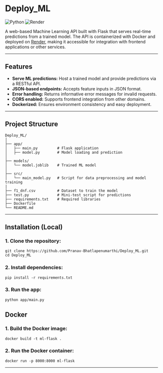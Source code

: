 # Deploy_ML
![Python](https://img.shields.io/badge/Python-3.10-blue)
![Render](https://img.shields.io/badge/Deployed%20on-Render-brightgreen)

A web-based Machine Learning API built with Flask that serves real-time predictions from a trained model. The API is containerized with Docker and deployed on [Render](https://render.com), making it accessible for integration with frontend applications or other services.

---

## Features

- **Serve ML predictions:** Host a trained model and provide predictions via a RESTful API.  
- **JSON-based endpoints:** Accepts feature inputs in JSON format.  
- **Error handling:** Returns informative error messages for invalid requests.  
- **CORS enabled:** Supports frontend integration from other domains.  
- **Dockerized:** Ensures environment consistency and easy deployment.  

---
## Project Structure

```
Deploy_ML/
│
├── app/
│   ├── main.py         # Flask application
│   ├── model.py        # Model loading and prediction
│
├── models/
│   └── model.joblib    # Trained ML model
│
├── src/
│   └── main_model.py   # Script for data preprocessing and model training
|
├── f1_dnf.csv          # Dataset to train the model
├── test.py             # Mini-test script for predictions
├── requirements.txt    # Required libraries 
├── Dockerfile
└── README.md
```

---

## Installation (Local)

### 1. Clone the repository:
```
git clone https://github.com/Pranav-Bhatlapenumarthi/Deploy_ML.git
cd Deploy_ML
```
### 2. Install dependencies:
```
pip install -r requirements.txt
```
### 3. Run the app:
```
python app/main.py
```

## Docker

### 1. Build the Docker image:
``` docker build -t ml-flask . ```

### 2. Run the Docker container:
``` docker run -p 8000:8000 ml-flask ```

---
